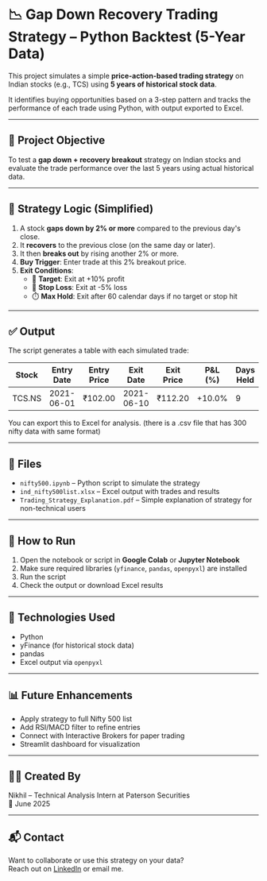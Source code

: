 # 📉 Gap Down Recovery Trading Strategy – Python Backtest (5-Year Data)

This project simulates a simple **price-action-based trading strategy** on Indian stocks (e.g., TCS) using **5 years of historical stock data**.

It identifies buying opportunities based on a 3-step pattern and tracks the performance of each trade using Python, with output exported to Excel.

---

## 📌 Project Objective

To test a **gap down + recovery breakout** strategy on Indian stocks and evaluate the trade performance over the last 5 years using actual historical data.

---

## 🧠 Strategy Logic (Simplified)

1. A stock **gaps down by 2% or more** compared to the previous day's close.
2. It **recovers** to the previous close (on the same day or later).
3. It then **breaks out** by rising another 2% or more.
4. **Buy Trigger**: Enter trade at this 2% breakout price.
5. **Exit Conditions**:
   - 🎯 **Target**: Exit at +10% profit
   - 🛑 **Stop Loss**: Exit at -5% loss
   - ⏱️ **Max Hold**: Exit after 60 calendar days if no target or stop hit

---

## ✅ Output

The script generates a table with each simulated trade:

| Stock   | Entry Date | Entry Price | Exit Date | Exit Price | P&L (%) | Days Held | Outcome     |
|---------|------------|-------------|-----------|------------|---------|-----------|-------------|
| TCS.NS  | 2021-06-01 | ₹102.00     | 2021-06-10| ₹112.20    | +10.0%  | 9         | Target Hit  |

You can export this to Excel for analysis. (there is a .csv file that has 300 nifty data with same format)

---

## 📁 Files

- `nifty500.ipynb` – Python script to simulate the strategy
- `ind_nifty500list.xlsx` – Excel output with trades and results
- `Trading_Strategy_Explanation.pdf` – Simple explanation of strategy for non-technical users

---

## 🚀 How to Run

1. Open the notebook or script in **Google Colab** or **Jupyter Notebook**
2. Make sure required libraries (`yfinance`, `pandas`, `openpyxl`) are installed
3. Run the script
4. Check the output or download Excel results

---

## 🔧 Technologies Used

- Python
- yFinance (for historical stock data)
- pandas
- Excel output via `openpyxl`

---

## 📊 Future Enhancements

- Apply strategy to full Nifty 500 list
- Add RSI/MACD filter to refine entries
- Connect with Interactive Brokers for paper trading
- Streamlit dashboard for visualization

---

## 👨‍💻 Created By

Nikhil – Technical Analysis Intern at Paterson Securities  
📅 June 2025

---

## 📬 Contact

Want to collaborate or use this strategy on your data?  
Reach out on [LinkedIn](https://linkedin.com/analystnikhil) or email me.

